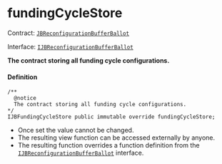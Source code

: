 # fundingCycleStore

Contract: [`JBReconfigurationBufferBallot`](/api/contracts/or-ballots/jbreconfigurationbufferballot)

Interface: [`IJBReconfigurationBufferBallot`](/api/contracts/interfaces/ijbreconfigurationbufferballot)

**The contract storing all funding cycle configurations.**

#### Definition

```
/** 
  @notice 
  The contract storing all funding cycle configurations.
*/
IJBFundingCycleStore public immutable override fundingCycleStore;
```

* Once set the value cannot be changed.
* The resulting view function can be accessed externally by anyone.
* The resulting function overrides a function definition from the [`IJBReconfigurationBufferBallot`](/api/interfaces/ijbreconfigurationbufferballot.md) interface.

